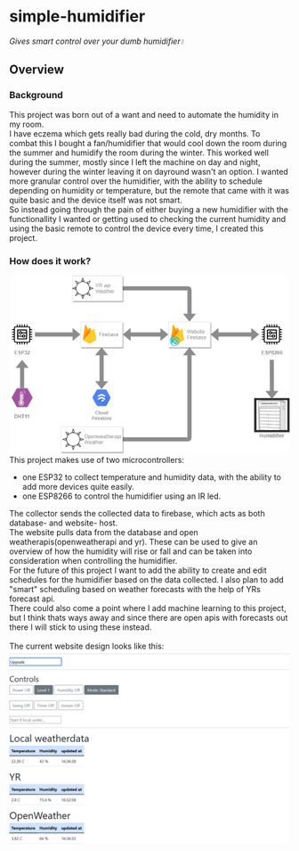 # simple-humidifier
*Gives smart control over your dumb humidifier💧*

## Overview
### Background
This project was born out of a want and need to automate the humidity in my room.</br>
I have eczema which gets really bad during the cold, dry months. To combat this I bought a fan/humidifier that would cool down the room during the summer and humidify the room during the winter. This worked well during the summer, mostly since I left the machine on day and night, however during the winter leaving it on dayround wasn't an option. I wanted more granular control over the humidifier, with the ability to schedule depending on humidity or temperature, but the remote that came with it was quite basic and the device itself was not smart.</br>
So instead going through the pain of either buying a new humidifier with the functionallity I wanted or getting used to checking the current humidity and using the basic remote to control the device every time, I created this project.
### How does it work?
![flowchart](images/simple-humidifier-flow.png)</br>
This project makes use of two microcontrollers: 
* one ESP32 to collect temperature and humidity data, with the ability to add more devices quite easily.
* one ESP8266 to control the humidifier using an IR led.


The collector sends the collected data to firebase, which acts as both database- and website- host.</br>
The website pulls data from the database and open weatherapis(openweatherapi and yr). These can be used to give an overview of how the humidity will rise or fall and can be taken into consideration when controlling the humidifier.</br>
For the future of this project I want to add the ability to create and edit schedules for the humidifier based on the data collected. I also plan to add "smart" scheduling based on weather forecasts with the help of YRs forecast api. </br>
There could also come a point where I add machine learning to this project, but I think thats ways away and since there are open apis with forecasts out there I will stick to using these instead.</br></br>
The current website design looks like this: </br>![website](images/website.png)</br>
